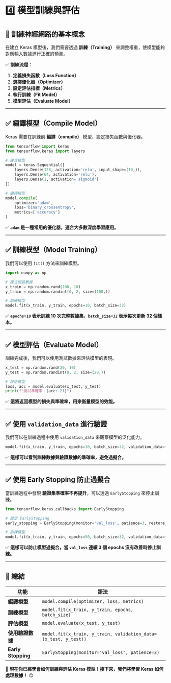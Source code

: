 # 4️⃣ 模型訓練與評估

## 🎯 訓練神經網路的基本概念

在建立 Keras 模型後，我們需要透過 **訓練（Training）** 來調整權重，使模型能夠對應輸入數據進行正確的預測。

✅ **訓練流程**：

1. **定義損失函數（Loss Function）**
2. **選擇優化器（Optimizer）**
3. **設定評估指標（Metrics）**
4. **執行訓練（Fit Model）**
5. **模型評估（Evaluate Model）**

---

## **✅ 編譯模型（Compile Model）**

Keras 需要在訓練前 **編譯（compile）** 模型，設定損失函數與優化器。

```python
from tensorflow import keras
from tensorflow.keras import layers

# 建立模型
model = keras.Sequential([
    layers.Dense(128, activation='relu', input_shape=(10,)),
    layers.Dense(64, activation='relu'),
    layers.Dense(1, activation='sigmoid')
])

# 編譯模型
model.compile(
    optimizer='adam', 
    loss='binary_crossentropy', 
    metrics=['accuracy']
)
```

✅ **`adam` 是一種常用的優化器，適合大多數深度學習應用。**

---

## **✅ 訓練模型（Model Training）**

我們可以使用 `fit()` 方法來訓練模型。

```python
import numpy as np

# 建立假設數據
x_train = np.random.rand(100, 10)
y_train = np.random.randint(0, 2, size=(100,))

# 訓練模型
model.fit(x_train, y_train, epochs=10, batch_size=32)
```

✅ **`epochs=10` 表示訓練 10 次完整數據集，`batch_size=32` 表示每次更新 32 個樣本。**

---

## **✅ 模型評估（Evaluate Model）**

訓練完成後，我們可以使用測試數據來評估模型的表現。

```python
x_test = np.random.rand(20, 10)
y_test = np.random.randint(0, 2, size=(20,))

# 評估模型
loss, acc = model.evaluate(x_test, y_test)
print(f"測試準確率：{acc:.2f}")
```

✅ **這將返回模型的損失與準確率，用來衡量模型的效能。**

---

## **✅ 使用 `validation_data` 進行驗證**

我們可以在訓練過程中使用 `validation_data` 來觀察模型的泛化能力。

```python
model.fit(x_train, y_train, epochs=10, batch_size=32, validation_data=(x_test, y_test))
```

✅ **這樣可以看到訓練數據與驗證數據的準確率，避免過擬合。**

---

## **✅ 使用 Early Stopping 防止過擬合**

當訓練過程中發現 **驗證集準確率不再提升**，可以透過 `EarlyStopping` 來停止訓練。

```python
from tensorflow.keras.callbacks import EarlyStopping

# 設定 EarlyStopping
early_stopping = EarlyStopping(monitor='val_loss', patience=3, restore_best_weights=True)

# 訓練模型
model.fit(x_train, y_train, epochs=50, batch_size=32, validation_data=(x_test, y_test), callbacks=[early_stopping])
```
✅ **這樣可以防止模型過擬合，當 `val_loss` 連續 3 個 epochs 沒有改善時停止訓練。**

---

## 📝 **總結**

| **功能** | **語法** |
|----------|--------|
| **編譯模型** | `model.compile(optimizer, loss, metrics)` |
| **訓練模型** | `model.fit(x_train, y_train, epochs, batch_size)` |
| **評估模型** | `model.evaluate(x_test, y_test)` |
| **使用驗證數據** | `model.fit(x_train, y_train, validation_data=(x_test, y_test))` |
| **Early Stopping** | `EarlyStopping(monitor='val_loss', patience=3)` |

🚀 **現在你已經學會如何訓練與評估 Keras 模型！接下來，我們將學習 Keras 如何處理數據！** 😊

